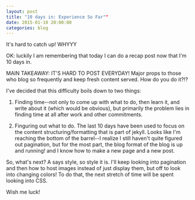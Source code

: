 ```yaml
---
layout: post
title: "10 days in: Experience So Far""
date: 2015-01-10 20:00:00
categories: blog
---
```

It's hard to catch up! WHYYY 

OK: luckily I am remembering that today I can do a recap post now that I'm 10 days in.

MAIN TAKEAWAY: IT'S HARD TO POST EVERYDAY! Major props to those who blog so frequently and keep fresh content served. How do you do it?!?

I've decided that this difficulty boils down to two things: 

1. Finding time--not only to come up with what to do, then learn it, and write about it (which would be obvious), but primarily the problem lies in finding time at all after work and other commitments. 

2. Finguring out what to do. The last 10 days have been used to focus on the content structuring/formatting that is part of jekyll. Looks like I'm reaching the bottom of the barrel--I realize I still haven't quite figured out pagination, but for the most part, the blog format of the blog is up and running! and I know how to make a new page and a new post. 

So, what's next? A says style, so style it is. I'll keep looking into pagination and then how to host images instead of just display them, but off to look into changing colors! To do that, the next stretch of time will be spent looking into CSS. 

Wish me luck!